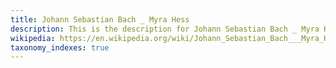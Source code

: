 ```yaml
---
title: Johann Sebastian Bach _ Myra Hess
description: This is the description for Johann Sebastian Bach _ Myra Hess
wikipedia: https://en.wikipedia.org/wiki/Johann_Sebastian_Bach___Myra_Hess
taxonomy_indexes: true
---
```

